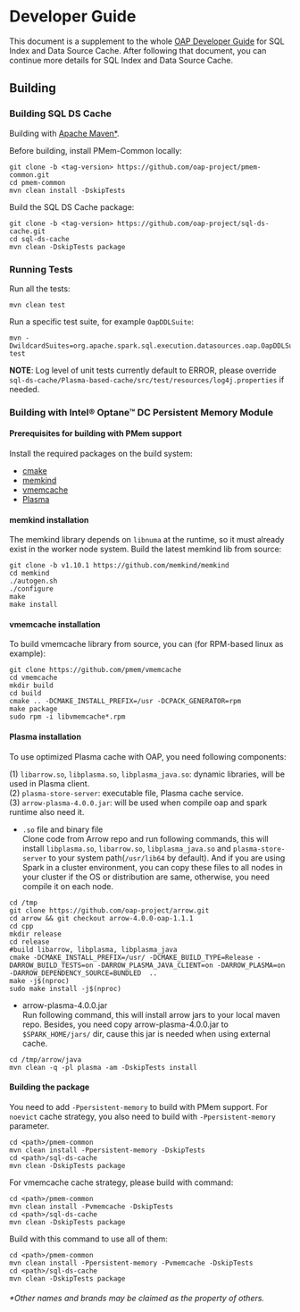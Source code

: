 # Developer Guide

This document is a supplement to the whole [OAP Developer Guide](OAP-Developer-Guide.md) for SQL Index and Data Source Cache.
After following that document, you can continue more details for SQL Index and Data Source Cache.

## Building

### Building SQL DS Cache 

Building with [Apache Maven\*](http://maven.apache.org/).

Before building, install PMem-Common locally:

```
git clone -b <tag-version> https://github.com/oap-project/pmem-common.git
cd pmem-common
mvn clean install -DskipTests
```

Build the SQL DS Cache package:

```
git clone -b <tag-version> https://github.com/oap-project/sql-ds-cache.git
cd sql-ds-cache
mvn clean -DskipTests package
```

### Running Tests

Run all the tests:
```
mvn clean test
```
Run a specific test suite, for example `OapDDLSuite`:
```
mvn -DwildcardSuites=org.apache.spark.sql.execution.datasources.oap.OapDDLSuite test
```
**NOTE**: Log level of unit tests currently default to ERROR, please override `sql-ds-cache/Plasma-based-cache/src/test/resources/log4j.properties` if needed.

### Building with Intel® Optane™ DC Persistent Memory Module

#### Prerequisites for building with PMem support

Install the required packages on the build system:

- [cmake](https://cmake.org/install/)
- [memkind](https://github.com/memkind/memkind/tree/v1.10.1)
- [vmemcache](https://github.com/pmem/vmemcache)
- [Plasma](http://arrow.apache.org/blog/2017/08/08/plasma-in-memory-object-store/)

####  memkind installation

The memkind library depends on `libnuma` at the runtime, so it must already exist in the worker node system. Build the latest memkind lib from source:

```
git clone -b v1.10.1 https://github.com/memkind/memkind
cd memkind
./autogen.sh
./configure
make
make install
``` 
#### vmemcache installation

To build vmemcache library from source, you can (for RPM-based linux as example):
```
git clone https://github.com/pmem/vmemcache
cd vmemcache
mkdir build
cd build
cmake .. -DCMAKE_INSTALL_PREFIX=/usr -DCPACK_GENERATOR=rpm
make package
sudo rpm -i libvmemcache*.rpm
```
#### Plasma installation

To use optimized Plasma cache with OAP, you need following components:  

   (1) `libarrow.so`, `libplasma.so`, `libplasma_java.so`: dynamic libraries, will be used in Plasma client.   
   (2) `plasma-store-server`: executable file, Plasma cache service.  
   (3) `arrow-plasma-4.0.0.jar`: will be used when compile oap and spark runtime also need it. 

- `.so` file and binary file  
  Clone code from Arrow repo and run following commands, this will install `libplasma.so`, `libarrow.so`, `libplasma_java.so` and `plasma-store-server` to your system path(`/usr/lib64` by default). And if you are using Spark in a cluster environment, you can copy these files to all nodes in your cluster if the OS or distribution are same, otherwise, you need compile it on each node.
  
```
cd /tmp
git clone https://github.com/oap-project/arrow.git
cd arrow && git checkout arrow-4.0.0-oap-1.1.1
cd cpp
mkdir release
cd release
#build libarrow, libplasma, libplasma_java
cmake -DCMAKE_INSTALL_PREFIX=/usr/ -DCMAKE_BUILD_TYPE=Release -DARROW_BUILD_TESTS=on -DARROW_PLASMA_JAVA_CLIENT=on -DARROW_PLASMA=on -DARROW_DEPENDENCY_SOURCE=BUNDLED  ..
make -j$(nproc)
sudo make install -j$(nproc)
```

- arrow-plasma-4.0.0.jar  
  Run following command, this will install arrow jars to your local maven repo. Besides, you need copy arrow-plasma-4.0.0.jar to `$SPARK_HOME/jars/` dir, cause this jar is needed when using external cache.
   
```
cd /tmp/arrow/java
mvn clean -q -pl plasma -am -DskipTests install
```


#### Building the package
You need to add `-Ppersistent-memory` to build with PMem support. For `noevict` cache strategy, you also need to build with `-Ppersistent-memory` parameter.
```
cd <path>/pmem-common
mvn clean install -Ppersistent-memory -DskipTests 
cd <path>/sql-ds-cache
mvn clean -DskipTests package
```

For vmemcache cache strategy, please build with command:

```
cd <path>/pmem-common
mvn clean install -Pvmemcache -DskipTests
cd <path>/sql-ds-cache
mvn clean -DskipTests package
```

Build with this command to use all of them:

```
cd <path>/pmem-common
mvn clean install -Ppersistent-memory -Pvmemcache -DskipTests
cd <path>/sql-ds-cache
mvn clean -DskipTests package
```

###### \*Other names and brands may be claimed as the property of others.
